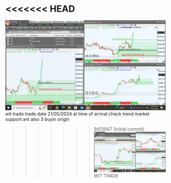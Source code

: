 <<<<<<< HEAD
=======
![](_attachments/Pasted%20image%2020240521070219.png)
wit trade trade date 21/05/2024 at time of arrival check trend market support ant also 3 buyin origin

>>>>>>> 9d13847 (Initial commit)
![](_attachments/Pasted%20image%2020240423081805.png)
WIT TRADE
